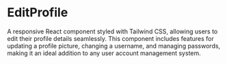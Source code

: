 # EditProfile
A responsive React component styled with Tailwind CSS, allowing users to edit their profile details seamlessly. This component includes features for updating a profile picture, changing a username, and managing passwords, making it an ideal addition to any user account management system.
